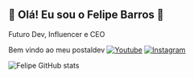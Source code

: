 ## 🔹 Olá! Eu sou o Felipe Barros 🔹
Futuro Dev, Influencer e CEO

Bem vindo ao meu postaldev
[![Youtube](https://img.shields.io/badge/YouTube-FF0000?style=for-the-badge&logo=youtube&logoColor=white)](https://www.youtube.com/@guelphzin9964)
[![Instagram](https://img.shields.io/badge/Instagram-E4405F?style=for-the-badge&logo=instagram&logoColor=white)](https://www.instagram.com/feliphito/)

![Felipe GitHub stats](https://github-readme-stats.vercel.app/api?username=DevPosktLipe&show_icons=true&theme=dracula&count_private=true)

